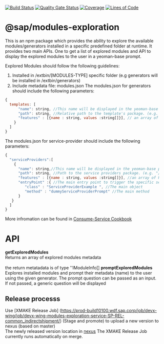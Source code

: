 [![Build Status](https://gkexmlvalidator.jaas-gcp.cloud.sap.corp/buildStatus/icon?job=modules-exploration-service-ci%2Fmaster)](https://gkexmlvalidator.jaas-gcp.cloud.sap.corp/job/modules-exploration-service-ci/job/master/)
[![Quality Gate Status](https://sonar.wdf.sap.corp/api/project_badges/measure?project=modules-exploration-service&metric=alert_status)](https://sonar.wdf.sap.corp/dashboard?id=modules-exploration-service)
[![Coverage](https://sonar.wdf.sap.corp/api/project_badges/measure?project=modules-exploration-service&metric=coverage)](https://sonar.wdf.sap.corp/dashboard?id=modules-exploration-service)
[![Lines of Code](https://sonar.wdf.sap.corp/api/project_badges/measure?project=modules-exploration-service&metric=ncloc)](https://sonar.wdf.sap.corp/dashboard?id=modules-exploration-service)

# @sap/modules-exploration

This is an npm package which provides the ability to explore the available modules/generators installed in a specific predefined folder at runtime.
It provides two main APIs. One to get a list of explored modules and API to display the explored modules to the user in a yeoman-base prompt. <br>

Explored Modules should follow the following guidelines: <br>

1. Installed in /extbin/[MODULES-TYPE] specific folder (e.g generators will be installed in /extbin/generators)
2. Include metadata file: modules.json
   The modules.json for generators should include the following parameters:

```javascript
{
  templates: [
      "name": string, //This name will be displayed in the yeoman-base prompt as part of templates option list. (e.g "SAPUI5 Application")
      "path": string, //Relative path to the template's package. (e.g. "/generators/")
      "features" : [{name : string, values :string[]}], // an array of key-value objects. declares the generator supported features in which this generator can be filtered (e.g [{name:"protocol" : value : ["odataV4"]}])
    }
  ]
}
```

The modules.json for service-provider should include the following parameters:

```javascript
{
  "serviceProviders":[
    {
      "name": string,//This name will be displayed in the yeoman-base prompt as part of service providers option list. (e.g "Steam Punk")
      "path": string, //Path to the service providers package. (e.g. "/extbin/serviceProviders/OdataProviders/SteamPunk-service-provider",
      "features" : [{name : string, values :string[]}], //an array of key-value objects. declares the service-provider supported features in which this module can be filtered (e.g [{name:"protocol" : value : ["odataV4"]}])
      "entryPoint" :{ //The main entry point to trigger the specific service provider logic
         "class" : "ServiceProviderExample ", //The main object
         "method" : "dummyServiceProviderPrompt" //The main method
      }
   }
  ]
}
```

More infromation can be found in [Consume-Service Cookbook](https://github.wdf.sap.corp/pages/devx-wing/CookBook/cross-scenario-tools/Consume-SAP-Services/)

# API

**getExploredModules** <br>
Returns an array of explored modules metadata <br> <br>
the return metatadata is of type ''IModuleInfo[]
**promptExploredModules** <br>
Explores installed modules and prompt their metadata (name) to the user using the given generator. The prompt question can be passed as an input.
If not passed, a generic question will be displayed <br>

## Release processs

Use [XMAKE Release Job]
(https://prod-build10100.wdf.sap.corp/job/devx-wing/job/devx-wing-modules-exploration-service-SP-REL-common_indirectshipment/) (Stage and promote) to upload a new version to nexus (based on master)  
The newly released version location in [nexus](http://nexus.wdf.sap.corp:8081/nexus/content/repositories/deploy.releases/com/sap/npm/modules-exploration/)
The XMAKE Release Job currently runs automatically on merge.
